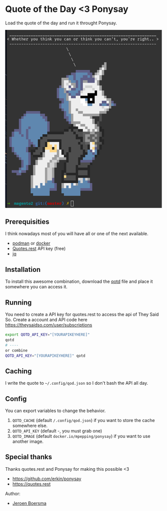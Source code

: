 # Quote of the Day <3 Ponysay
Load the quote of the day and run it throught Ponysay.

![Screenshot of a quote of the day wrapped in ponysay](screenshot.png)

## Prerequisities
I think nowadays most of you will have all or one of the next available.

- [podman](https://podman.io/) or [docker](https://www.docker.com/)
- [Quotes.rest](https://quotes.rest/) API key (free)
- [jq](https://jqlang.github.io/jq/)

## Installation
To install this awesome combination, download the [qotd](qotd) file and place it somewhere you can access it.

## Running
You need to create a API key for quotes.rest to access the api of They Said So.
Create a account and API code here https://theysaidso.com/user/subscriptions

```bash
export QOTD_API_KEY="[YOURAPIKEYHERE]"
qotd
# ----
or combine
QOTD_API_KEY="[YOURAPIKEYHERE]" qotd
```

## Caching
I write the quote to `~/.config/qod.json` so I don't bash the API all day.

## Config
You can export variables to change the behavior.

1. `QOTD_CACHE` (default `/.config/qod.json`) if you want to store the cache somewhere else.
2. `QOTD_API_KEY` (default -, you must grab one) 
3. `QOTD_IMAGE` (default `docker.io/mpepping/ponysay`) if you want to use another image.

## Special thanks
Thanks quotes.rest and Ponysay for making this possible <3

- https://github.com/erkin/ponysay
- https://quotes.rest

Author:
- [Jeroen Boersma](https://github.com/jeroenboersma)
